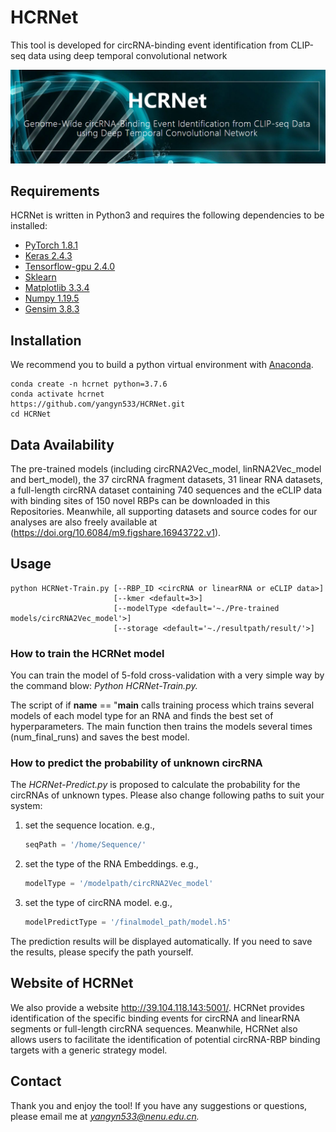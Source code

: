 # **HCRNet**
This tool is developed for circRNA-binding event identification from CLIP-seq data using deep temporal convolutional network

![Image text](https://github.com/yangyn533/HCRNet/blob/main/Interface.png)

## **Requirements**
HCRNet is written in Python3 and requires the following dependencies to be installed: <br>
+ [PyTorch 1.8.1](http://pytorch.org/) <br>
+ [Keras 2.4.3](http://keras.org/)
+ [Tensorflow-gpu 2.4.0](http://tensorflow.org/)  
+ [Sklearn](https://github.com/scikit-learn/scikit-learn)
+ [Matplotlib 3.3.4](https://matplotlib.org/)
+ [Numpy 1.19.5](http://numpy.org/)
+ [Gensim 3.8.3](http://gensim.org/)

## **Installation**
We recommend you to build a python virtual environment with [Anaconda](https://docs.anaconda.com/anaconda/install/linux/). 
```
conda create -n hcrnet python=3.7.6
conda activate hcrnet
https://github.com/yangyn533/HCRNet.git
cd HCRNet
```
## **Data Availability**
The pre-trained models (including circRNA2Vec_model, linRNA2Vec_model and bert_model), the 37 circRNA fragment datasets, 31 linear RNA datasets, a full-length circRNA dataset containing 740 sequences and the eCLIP data with binding sites of 150 novel RBPs can be downloaded in this Repositories. Meanwhile, all supporting datasets and source codes for our analyses are also freely available at (https://doi.org/10.6084/m9.figshare.16943722.v1). 

## **Usage**
```
python HCRNet-Train.py [--RBP_ID <circRNA or linearRNA or eCLIP data>]
                       [--kmer <default=3>] 
                       [--modelType <default='~./Pre-trained models/circRNA2Vec_model'>] 
                       [--storage <default='~./resultpath/result/'>]
```
### **How to train the HCRNet model**

You can train the model of 5-fold cross-validation with a very simple way by the command blow: *Python HCRNet-Train.py.*

 The script of if **name** == "**main** calls training process which trains several models of each model type for an RNA and finds the best set of hyperparameters. The main function then trains the models several times (num_final_runs) and saves the best model.

### **How to predict the probability of unknown circRNA**

The *HCRNet-Predict.py* is proposed to calculate the probability for the circRNAs of unknown types. Please also change following paths to suit your system:

1. set the sequence location. e.g.,

   ```python
   seqPath = '/home/Sequence/'
   ```

2. set the type of the RNA Embeddings. e.g., 

   ```python
   modelType = '/modelpath/circRNA2Vec_model'
   ```

3. set the type of circRNA model. e.g., 

   ```python
   modelPredictType = '/finalmodel_path/model.h5'
   ```

The prediction results will be displayed automatically. If you need to save the results, please specify the path yourself. 

## **Website of HCRNet**

We also provide a website http://39.104.118.143:5001/. HCRNet provides identification of the specific binding events for circRNA and linearRNA segments or full-length circRNA sequences. Meanwhile, HCRNet also allows users to facilitate the identification of potential circRNA-RBP binding targets with a generic strategy model.

## Contact
Thank you and enjoy the tool! If you have any suggestions or questions, please email me at [*yangyn533@nenu.edu.cn*](mailto:yangyn533@nenu.edu.cn)*.*
